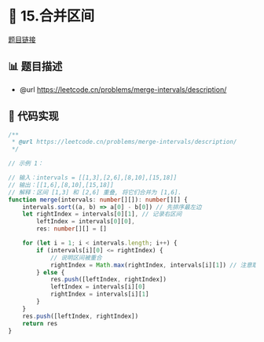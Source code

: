 # 🎨 15.合并区间

[题目链接](https://leetcode.cn/problems/merge-intervals/description/)

## 📊 题目描述
* @url https://leetcode.cn/problems/merge-intervals/description/

## 📑 代码实现
```typescript
/**
 * @url https://leetcode.cn/problems/merge-intervals/description/
 */

// 示例 1：

// 输入：intervals = [[1,3],[2,6],[8,10],[15,18]]
// 输出：[[1,6],[8,10],[15,18]]
// 解释：区间 [1,3] 和 [2,6] 重叠, 将它们合并为 [1,6].
function merge(intervals: number[][]): number[][] {
    intervals.sort((a, b) => a[0] - b[0]) // 先排序最左边
    let rightIndex = intervals[0][1], // 记录右区间
        leftIndex = intervals[0][0],
        res: number[][] = []

    for (let i = 1; i < intervals.length; i++) {
        if (intervals[i][0] <= rightIndex) {
            // 说明区间被重合
            rightIndex = Math.max(rightIndex, intervals[i][1]) // 注意取最大区间
        } else {
            res.push([leftIndex, rightIndex])
            leftIndex = intervals[i][0]
            rightIndex = intervals[i][1]
        }
    }
    res.push([leftIndex, rightIndex])
    return res
}

```
